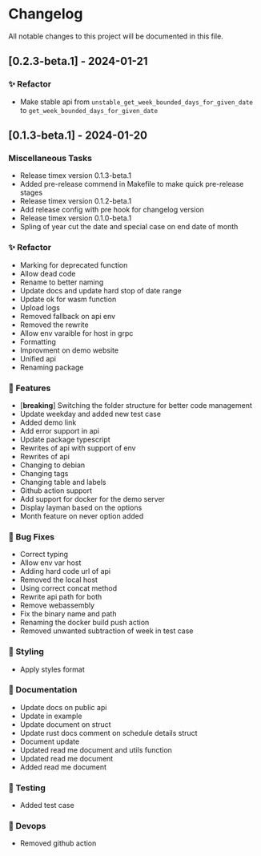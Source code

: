 # Changelog

All notable changes to this project will be documented in this file.

## [0.2.3-beta.1] - 2024-01-21

### ✨ Refactor

- Make stable api from `unstable_get_week_bounded_days_for_given_date` to `get_week_bounded_days_for_given_date`

## [0.1.3-beta.1] - 2024-01-20

### Miscellaneous Tasks

- Release timex version 0.1.3-beta.1
- Added pre-release commend in Makefile to make quick pre-release stages
- Release timex version 0.1.2-beta.1
- Add release config with pre hook for changelog version
- Release timex version 0.1.0-beta.1
- Spling of year cut the date and special case on end date of month

### ✨ Refactor

- Marking for deprecated function
- Allow dead code
- Rename to better naming
- Update docs and update hard stop of date range
- Update ok for wasm function
- Upload logs
- Removed fallback on api env
- Removed the rewrite
- Allow env varaible for host in grpc
- Formatting
- Improvment on demo website
- Unified api
- Renaming package

### 🎉 Features

- [**breaking**] Switching the folder structure for better code management
- Update weekday and added new test case
- Added demo link
- Add error support in api
- Update package typescript
- Rewrites of api with support of env
- Rewrites of api
- Changing to debian
- Changing tags
- Changing table and labels
- Github action support
- Add support for docker for the demo server
- Display layman based on the options
- Month feature on never option added

### 🐛 Bug Fixes

- Correct typing
- Allow env var host
- Adding hard code url of api
- Removed the local host
- Using correct concat method
- Rewrite api path for both
- Remove webassembly
- Fix the binary name and path
- Renaming the docker build push action
- Removed unwanted subtraction of week in test case

### 💅 Styling

- Apply styles format

### 📝 Documentation

- Update docs on public api
- Update in example
- Update document on struct
- Update rust docs comment on schedule details struct
- Document update
- Updated read me document and utils function
- Updated read me document
- Added read me document

### 🧪 Testing

- Added test case

### 🧱 Devops

- Removed github action

<!-- generated by git-cliff -->
